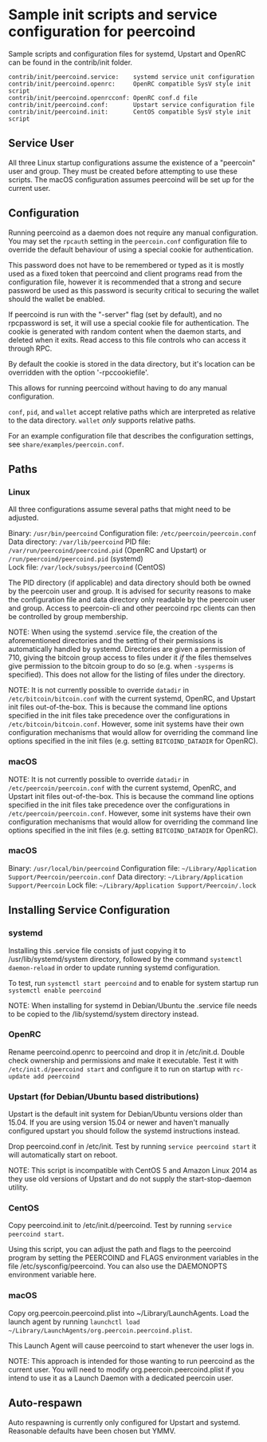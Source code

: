 Sample init scripts and service configuration for peercoind
==========================================================

Sample scripts and configuration files for systemd, Upstart and OpenRC
can be found in the contrib/init folder.

    contrib/init/peercoind.service:    systemd service unit configuration
    contrib/init/peercoind.openrc:     OpenRC compatible SysV style init script
    contrib/init/peercoind.openrcconf: OpenRC conf.d file
    contrib/init/peercoind.conf:       Upstart service configuration file
    contrib/init/peercoind.init:       CentOS compatible SysV style init script

Service User
---------------------------------

All three Linux startup configurations assume the existence of a "peercoin" user
and group.  They must be created before attempting to use these scripts.
The macOS configuration assumes peercoind will be set up for the current user.

Configuration
---------------------------------

Running peercoind as a daemon does not require any manual configuration. You may
set the `rpcauth` setting in the `peercoin.conf` configuration file to override
the default behaviour of using a special cookie for authentication.

This password does not have to be remembered or typed as it is mostly used
as a fixed token that peercoind and client programs read from the configuration
file, however it is recommended that a strong and secure password be used
as this password is security critical to securing the wallet should the
wallet be enabled.

If peercoind is run with the "-server" flag (set by default), and no rpcpassword is set,
it will use a special cookie file for authentication. The cookie is generated with random
content when the daemon starts, and deleted when it exits. Read access to this file
controls who can access it through RPC.

By default the cookie is stored in the data directory, but it's location can be overridden
with the option '-rpccookiefile'.

This allows for running peercoind without having to do any manual configuration.

`conf`, `pid`, and `wallet` accept relative paths which are interpreted as
relative to the data directory. `wallet` *only* supports relative paths.

For an example configuration file that describes the configuration settings,
see `share/examples/peercoin.conf`.

Paths
---------------------------------

### Linux

All three configurations assume several paths that might need to be adjusted.

Binary:              `/usr/bin/peercoind`
Configuration file:  `/etc/peercoin/peercoin.conf`
Data directory:      `/var/lib/peercoind`
PID file:            `/var/run/peercoind/peercoind.pid` (OpenRC and Upstart) or `/run/peercoind/peercoind.pid` (systemd)  
Lock file:           `/var/lock/subsys/peercoind` (CentOS)

The PID directory (if applicable) and data directory should both be owned by the
peercoin user and group. It is advised for security reasons to make the
configuration file and data directory only readable by the peercoin user and
group. Access to peercoin-cli and other peercoind rpc clients can then be
controlled by group membership.

NOTE: When using the systemd .service file, the creation of the aforementioned
directories and the setting of their permissions is automatically handled by
systemd. Directories are given a permission of 710, giving the bitcoin group
access to files under it _if_ the files themselves give permission to the
bitcoin group to do so (e.g. when `-sysperms` is specified). This does not allow
for the listing of files under the directory.

NOTE: It is not currently possible to override `datadir` in
`/etc/bitcoin/bitcoin.conf` with the current systemd, OpenRC, and Upstart init
files out-of-the-box. This is because the command line options specified in the
init files take precedence over the configurations in
`/etc/bitcoin/bitcoin.conf`. However, some init systems have their own
configuration mechanisms that would allow for overriding the command line
options specified in the init files (e.g. setting `BITCOIND_DATADIR` for
OpenRC).

### macOS

NOTE: It is not currently possible to override `datadir` in
`/etc/peercoin/peercoin.conf` with the current systemd, OpenRC, and Upstart init
files out-of-the-box. This is because the command line options specified in the
init files take precedence over the configurations in
`/etc/peercoin/peercoin.conf`. However, some init systems have their own
configuration mechanisms that would allow for overriding the command line
options specified in the init files (e.g. setting `BITCOIND_DATADIR` for
OpenRC).

### macOS

Binary:              `/usr/local/bin/peercoind`
Configuration file:  `~/Library/Application Support/Peercoin/peercoin.conf`
Data directory:      `~/Library/Application Support/Peercoin`
Lock file:           `~/Library/Application Support/Peercoin/.lock`

Installing Service Configuration
-----------------------------------

### systemd

Installing this .service file consists of just copying it to
/usr/lib/systemd/system directory, followed by the command
`systemctl daemon-reload` in order to update running systemd configuration.

To test, run `systemctl start peercoind` and to enable for system startup run
`systemctl enable peercoind`

NOTE: When installing for systemd in Debian/Ubuntu the .service file needs to be copied to the /lib/systemd/system directory instead.

### OpenRC

Rename peercoind.openrc to peercoind and drop it in /etc/init.d.  Double
check ownership and permissions and make it executable.  Test it with
`/etc/init.d/peercoind start` and configure it to run on startup with
`rc-update add peercoind`

### Upstart (for Debian/Ubuntu based distributions)

Upstart is the default init system for Debian/Ubuntu versions older than 15.04. If you are using version 15.04 or newer and haven't manually configured upstart you should follow the systemd instructions instead.

Drop peercoind.conf in /etc/init.  Test by running `service peercoind start`
it will automatically start on reboot.

NOTE: This script is incompatible with CentOS 5 and Amazon Linux 2014 as they
use old versions of Upstart and do not supply the start-stop-daemon utility.

### CentOS

Copy peercoind.init to /etc/init.d/peercoind. Test by running `service peercoind start`.

Using this script, you can adjust the path and flags to the peercoind program by
setting the PEERCOIND and FLAGS environment variables in the file
/etc/sysconfig/peercoind. You can also use the DAEMONOPTS environment variable here.

### macOS

Copy org.peercoin.peercoind.plist into ~/Library/LaunchAgents. Load the launch agent by
running `launchctl load ~/Library/LaunchAgents/org.peercoin.peercoind.plist`.

This Launch Agent will cause peercoind to start whenever the user logs in.

NOTE: This approach is intended for those wanting to run peercoind as the current user.
You will need to modify org.peercoin.peercoind.plist if you intend to use it as a
Launch Daemon with a dedicated peercoin user.

Auto-respawn
-----------------------------------

Auto respawning is currently only configured for Upstart and systemd.
Reasonable defaults have been chosen but YMMV.
